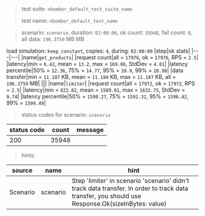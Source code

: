 > test suite: `nbomber_default_test_suite_name`

> test name: `nbomber_default_test_name`

> scenario: `scenario`, duration: `02:00:00`, ok count: `35948`, fail count: `0`, all data: `196.3759` MB MB

load simulation: `keep_constant`, copies: `4`, during: `02:00:00`
|step|ok stats|
|---|---|
|name|`get_products`|
|request count|all = `17976`, ok = `17976`, RPS = `2.5`|
|latency|min = `6.42`, mean = `13.2`, max = `169.06`, StdDev = `4.81`|
|latency percentile|50% = `12.36`, 75% = `14.77`, 95% = `20.9`, 99% = `28.98`|
|data transfer|min = `11.187` KB, mean = `11.184` KB, max = `11.187` KB, all = `196.3759` MB|
|||
|name|`limiter`|
|request count|all = `17972`, ok = `17972`, RPS = `2.5`|
|latency|min = `822.82`, mean = `1589.01`, max = `1632.75`, StdDev = `9.74`|
|latency percentile|50% = `1590.27`, 75% = `1592.32`, 95% = `1596.42`, 99% = `1599.49`|
> status codes for scenario: `scenario`

|status code|count|message|
|---|---|---|
|200|35948||

> hints:

|source|name|hint|
|---|---|---|
|Scenario|scenario|Step 'limiter' in scenario 'scenario' didn't track data transfer. In order to track data transfer, you should use Response.Ok(sizeInBytes: value)|
